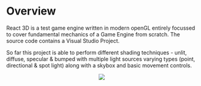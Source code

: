 # Overview
React 3D is a test game engine written in modern openGL entirely focussed to cover fundamental mechanics of a Game Engine from scratch. The source code contains a Visual Studio Project.

So far this project is able to perform different shading techniques - unlit, diffuse, specular & bumped with multiple light sources varying types (point, directional & spot light) along with a skybox and basic movement controls.

<p align="center"> 
  <img src="https://media.giphy.com/media/fQJSeRoN1tgD4ZsBe5/giphy.gif">
</p>
